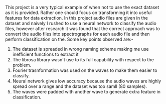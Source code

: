 This project is a very typical example of when not to use the exact dataset as it is provided. Rather one should focus on transforming it into 
useful features for data extraction. In this project audio files are given in the dataset and naively I rushed to use a neural network to 
classify the audio files, however after research it was found that the correct approach was to convert the audio files into spectrographs for
each audio file and then perform classification on the. Some key points observed are:-

1. The dataset is spreaded in wrong naming scheme making me use inefficient functions to extract it
2. The librosa library wasn't use to its full capability with respect to the problem.
3. Fourier trasnformation was used on the waves to make them easier to classify.
4. Neural network gives low accuracy because the audio waves are highly spread over a range and the dataset was too samll (80 samples).
5. The waves were padded with another wave to generate extra feature in classification.